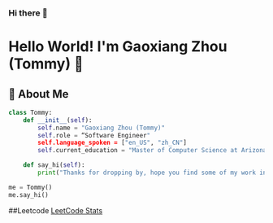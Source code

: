 ### Hi there 👋
# Hello World! I'm Gaoxiang Zhou (Tommy) 🌟

## 🚀 About Me
```python
class Tommy:
    def __init__(self):
        self.name = "Gaoxiang Zhou (Tommy)"
        self.role = “Software Engineer"
        self.language_spoken = ["en_US", "zh_CN"]
        self.current_education = "Master of Computer Science at Arizona State University"

    def say_hi(self):
        print("Thanks for dropping by, hope you find some of my work interesting.")

me = Tommy()
me.say_hi()
```


##Leetcode
[LeetCode Stats](https://leetcard.jacoblin.cool/TommyZhou?theme=light&font=Hind)
<!--
**Tommyzhou1/Tommyzhou1** is a ✨ _special_ ✨ repository because its `README.md` (this file) appears on your GitHub profile.

Here are some ideas to get you started:

- 🔭 I’m currently working on ...
- 🌱 I’m currently learning ...
- 👯 I’m looking to collaborate on ...
- 🤔 I’m looking for help with ...
- 💬 Ask me about ...
- 📫 How to reach me: ...
- 😄 Pronouns: ...
- ⚡ Fun fact: ...
-->
